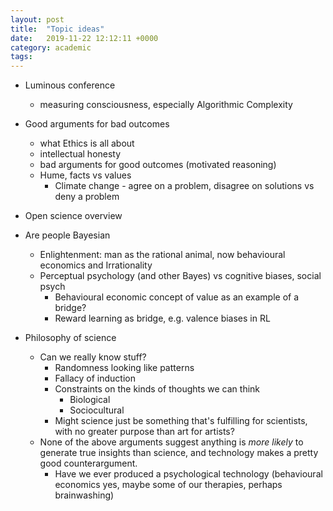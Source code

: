 ```yaml
---
layout: post
title:  "Topic ideas"
date:   2019-11-22 12:12:11 +0000
category: academic
tags: 
---
```


* Luminous conference
    * measuring consciousness, especially Algorithmic Complexity
    
* Good arguments for bad outcomes 
    * what Ethics is all about
    * intellectual honesty
    * bad arguments for good outcomes (motivated reasoning)
    * Hume, facts vs values
        * Climate change - agree on a problem, disagree on solutions vs deny a problem

* Open science overview

* Are people Bayesian
    * Enlightenment: man as the rational animal, now behavioural economics and Irrationality
    * Perceptual psychology (and other Bayes) vs cognitive biases, social psych
        * Behavioural economic concept of value as an example of a bridge?
        * Reward learning as bridge, e.g. valence biases in RL

* Philosophy of science
    * Can we really know stuff? 
        * Randomness looking like patterns
        * Fallacy of induction
        * Constraints on the kinds of thoughts we can think 
            * Biological
            * Sociocultural
        * Might science just be something that's fulfilling for scientists, with no greater purpose than art for artists?
    * None of the above arguments suggest anything is *more likely* to generate true insights than science, and technology makes a pretty good counterargument. 
        * Have we ever produced a psychological technology (behavioural economics yes, maybe some of our therapies, perhaps brainwashing) 